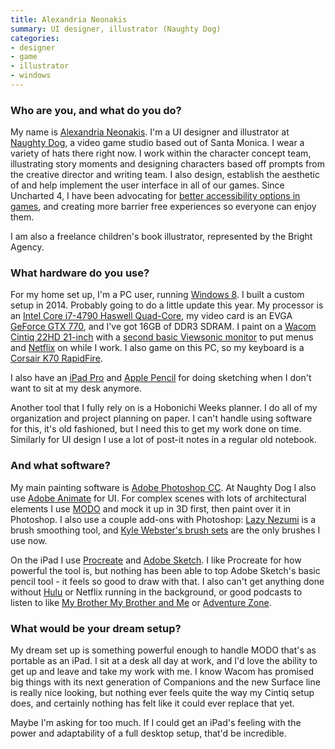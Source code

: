```yaml
---
title: Alexandria Neonakis
summary: UI designer, illustrator (Naughty Dog)
categories:
- designer
- game
- illustrator
- windows
---
```


### Who are you, and what do you do?

My name is [Alexandria Neonakis](http://alexneonakis.com/ "Alexandria's website."). I'm a UI designer and illustrator at [Naughty Dog](http://www.naughtydog.com/ "A video game studio."), a video game studio based out of Santa Monica. I wear a variety of hats there right now. I work within the character concept team, illustrating story moments and designing characters based off prompts from the creative director and writing team. I also design, establish the aesthetic of and help implement the user interface in all of our games. Since Uncharted 4, I have been advocating for [better accessibility options in games](https://www.youtube.com/watch?v=5gslH30CTao "A YouTube video of a video game accessibility discussion panel."), and creating more barrier free experiences so everyone can enjoy them.

I am also a freelance children's book illustrator, represented by the Bright Agency.

### What hardware do you use?

For my home set up, I'm a PC user, running [Windows 8][windows-8]. I built a custom setup in 2014. Probably going to do a little update this year. My processor is an [Intel Core i7-4790 Haswell Quad-Core][core-i7-4790], my video card is an EVGA [GeForce GTX 770][geforce-gtx-770], and I've got 16GB of DDR3 SDRAM. I paint on a [Wacom Cintiq 22HD 21-inch][cintiq] with a [second basic Viewsonic monitor][va2246m-led] to put menus and [Netflix][] on while I work. I also game on this PC, so my keyboard is a [Corsair K70 RapidFire][k70-rpg-rapidfire].

I also have an [iPad Pro][ipad-pro] and [Apple Pencil][apple-pencil] for doing sketching when I don't want to sit at my desk anymore.

Another tool that I fully rely on is a Hobonichi Weeks planner. I do all of my organization and project planning on paper. I can't handle using software for this, it's old fashioned, but I need this to get my work done on time. Similarly for UI design I use a lot of post-it notes in a regular old notebook.

### And what software?

My main painting software is [Adobe Photoshop CC][photoshop]. At Naughty Dog I also use [Adobe Animate][animate] for UI. For complex scenes with lots of architectural elements I use [MODO][] and mock it up in 3D first, then paint over it in Photoshop. I also use a couple add-ons with Photoshop: [Lazy Nezumi][lazy-nezumi-pro] is a brush smoothing tool, and [Kyle Webster's brush sets](https://www.kylebrush.com/ "Kyle's Photoshop brush sets.") are the only brushes I use now.

On the iPad I use [Procreate][procreate-ios] and [Adobe Sketch][photoshop-sketch-ios]. I like Procreate for how powerful the tool is, but nothing has been able to top Adobe Sketch's basic pencil tool - it feels so good to draw with that. I also can't get anything done without [Hulu][] or Netflix running in the background, or good podcasts to listen to like [My Brother My Brother and Me](http://www.maximumfun.org/shows/my-brother-my-brother-and-me "A podcast by three brothers answering listener's questions.") or [Adventure Zone](http://www.maximumfun.org/shows/adventure-zone "An adventure podcast.").

### What would be your dream setup?

My dream set up is something powerful enough to handle MODO that's as portable as an iPad. I sit at a desk all day at work, and I'd love the ability to get up and leave and take my work with me. I know Wacom has promised big things with its next generation of Companions and the new Surface line is really nice looking, but nothing ever feels quite the way my Cintiq setup does, and certainly nothing has felt like it could ever replace that yet.

Maybe I'm asking for too much. If I could get an iPad's feeling with the power and adaptability of a full desktop setup, that'd be incredible.

[animate]: https://en.wikipedia.org/wiki/Adobe_Animate "A vector animation suite."
[apple-pencil]: https://www.apple.com/apple-pencil/ "A stylus for the iPad Pro."
[cintiq]: https://www.wacom.com/en/us/cintiq "A computer screen you can draw on."
[core-i7-4790]: https://ark.intel.com/products/80806/ "A computer processor."
[geforce-gtx-770]: http://ww.nvidia.com/gtx-700-graphics-cards/gtx-770/ "A desktop computer video game card."
[hulu]: https://www.hulu.com/ "A TV streaming service."
[ipad-pro]: https://en.wikipedia.org/wiki/IPad_Pro "An iOS tablet."
[k70-rpg-rapidfire]: https://www.amazon.com/Corsair-RAPIDFIRE-Mechanical-Keyboard-Backlit/dp/B01D8H09TS "A mechanical gaming keyboard."
[lazy-nezumi-pro]: https://lazynezumi.com/ "A Photoshop plugin for drawing smooth lines."
[modo]: https://www.thefoundry.co.uk/products/modo/ "3D modelling and sculpting software."
[netflix]: https://www.netflix.com/ "A movie rental and streaming service."
[photoshop-sketch-ios]: https://itunes.apple.com/us/app/adobe-photoshop-sketch/id839085644 "A drawing and illustration app."
[photoshop]: https://www.adobe.com/products/photoshop.html "A bitmap image editor."
[procreate-ios]: https://itunes.apple.com/us/app/procreate/id425073498 "A powerful illustration app."
[va2246m-led]: https://www.viewsonic.com/us/va2246m-led.html "A 22 inch LED monitor."
[windows-8]: https://en.wikipedia.org/wiki/Windows_8 "An operating system for PC and tablet computers."
